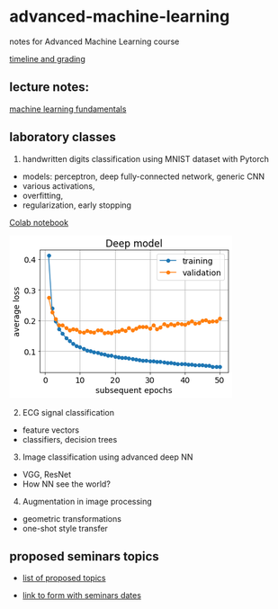 # advanced-machine-learning
notes for Advanced Machine Learning course

[timeline and grading](intro.pdf)

## lecture notes:
[machine learning fundamentals](ML_fundamentals.pdf)

## laboratory classes
1. handwritten digits classification using MNIST dataset with Pytorch
- models: perceptron, deep fully-connected network, generic CNN
- various activations,
- overfitting,
- regularization, early stopping

[Colab notebook](mnist_in_3_flavours.ipynb)

![overfitted model](Deep.png)

2. ECG signal classification
- feature vectors
- classifiers, decision trees 
3. Image classification using advanced deep NN
- VGG, ResNet
- How NN see the world?
4. Augmentation in image processing
- geometric transformations
- one-shot style transfer

## proposed seminars topics

- [list of proposed topics](seminars_topics.pdf)

- [link to form with seminars dates](https://docs.google.com/spreadsheets/d/17XoAvYHBRc47nQX9PUHcMtEvUUeJ1rTfJIYHQU3FNUA/edit?usp=sharing) 
